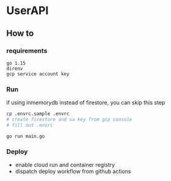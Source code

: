 # UserAPI

## How to

### requirements

```
go 1.15
direnv
gcp service account key
```

### Run

if using inmemorydb instead of firestore, you can skip this step

```sh
cp .envrc.sample .envrc
# create firestore and sa key from gcp console
# fill out .envrc
```

```
go run main.go
```

### Deploy

- enable cloud run and container registry
- dispatch deploy workflow from github actions
